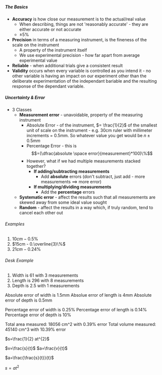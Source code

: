 ##### The Basics
- **Accuracy** is how close our measurement is to the actual/real value
	- When describing, things are not 'reasonably accurate' - they are either accurate or not accurate
	- $\pm 5\%$
- **Precision** in terms of a measuring instrument, is the fineness of the scale on the instrument
	- A property of the instrument itself
	- We use experimental precision - how far apart from average experimental value
- **Reliable**  - when additional trials give a consistent result
- **Validity** occurs when every variable is controlled as you intend it - no other variable is having an impact on our experiment other than the deliberate experimentation of the independant bariable and the resulting response of the dependant variable.

##### Uncertainty & Error
- 3 Classes
	- **Measurement error** - unavoidable, property of the measuring instrument
		- Absolute Error - of the instrument, $= \frac{1}{2}$ of the smallest unit of scale on the instrument - e.g. 30cm ruler with millimeter increments = 0.5mm. So whatever value you get would be $n\pm 0.5mm$
		- Percentage Error - this is $$=(\dfrac{absolute \space error}{measurement}*100)\%$$
		- However, what if we had multiple measurements stacked together?
			- **If adding/subtracting measurements** 
				- Add **absolute** errors (don't subtract, just add - more measurements $\implies$ more error)
			- **If multiplying/dividing measurements**
				- Add the **percentage** errors
	- **Systematic error** - affect the results such that all measurements are skewed away from some ideal value sought
	- **Random** - affect the results in a way which, if truly random, tend to cancel each other out 

###### Examples
1. $10cm - 0.5\%$
2. $15cm - 0.\overline{3}\%$
3. $21cm - 0.24\%$

###### Desk Example
1. Width is 61 with 3 measurements
2. Length is 296 with 8 measurements
3. Depth is 2.5 with 1 measurements

Absolute error of width is 1.5mm
Absolue error of length is 4mm
Absolute error of depth is 0.5mm

Percentage error of width is 0.25%
Percentage error of length is 0.14%
Percentage error of depth is 10%

Total area measured: 18056 cm^2 with 0.39% error
Total volume measured: 45140 cm^3 with 10.39% error

$s=\frac{1}{2} at^{2}$

$v=\frac{s}{t}$
$a=\frac{v}{t}$

$a=\frac{\frac{s}{t}}{t}$

$s=at^2$